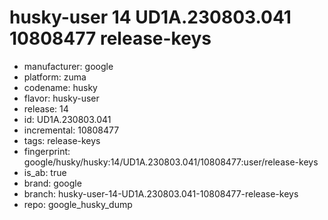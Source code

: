 # husky-user 14 UD1A.230803.041 10808477 release-keys
- manufacturer: google
- platform: zuma
- codename: husky
- flavor: husky-user
- release: 14
- id: UD1A.230803.041
- incremental: 10808477
- tags: release-keys
- fingerprint: google/husky/husky:14/UD1A.230803.041/10808477:user/release-keys
- is_ab: true
- brand: google
- branch: husky-user-14-UD1A.230803.041-10808477-release-keys
- repo: google_husky_dump
